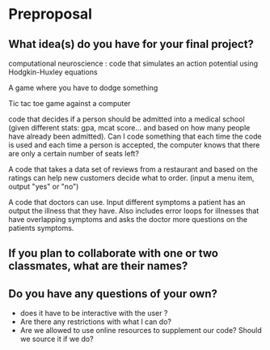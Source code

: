 # Preproposal

## What idea(s) do you have for your final project?

computational neuroscience : 
code that simulates an action potential using Hodgkin-Huxley equations 

A game where you have to dodge something 

Tic tac toe game against a computer 

code that decides if a person should be admitted into a medical school (given different stats: gpa, mcat score... and based on how many people have already been admitted). Can I code something that each time the code is used and each time a person is accepted, the computer knows that there are only a certain number of seats left? 

A code that takes a data set of reviews from a restaurant and based on the ratings can help new customers decide what to order. (input a menu item, output "yes" or "no") 

A code that doctors can use. Input different symptoms a patient has an output the illness that they have. Also includes error loops for illnesses that have overlapping symptoms and asks the doctor more questions on the patients symptoms. 


## If you plan to collaborate with one or two classmates, what are their names?

## Do you have any questions of your own?
- does it have to be interactive with the user ?
- Are there any restrictions with what I can do?
- Are we allowed to use online resources to supplement our code? Should we source it if we do? 
